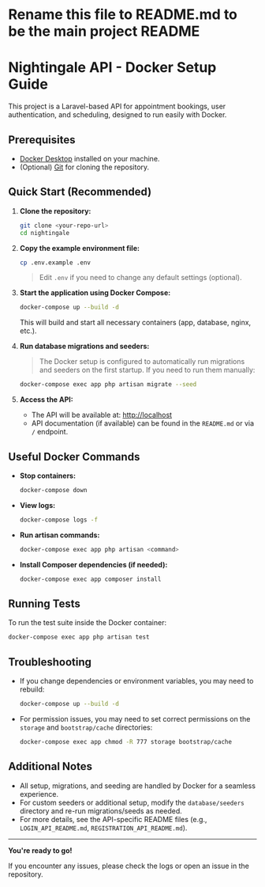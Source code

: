 # Rename this file to README.md to be the main project README
# Nightingale API - Docker Setup Guide

This project is a Laravel-based API for appointment bookings, user authentication, and scheduling, designed to run easily with Docker.

## Prerequisites
- [Docker Desktop](https://www.docker.com/products/docker-desktop/) installed on your machine.
- (Optional) [Git](https://git-scm.com/) for cloning the repository.

## Quick Start (Recommended)

1. **Clone the repository:**
   ```bash
   git clone <your-repo-url>
   cd nightingale
   ```

2. **Copy the example environment file:**
   ```bash
   cp .env.example .env
   ```
   > Edit `.env` if you need to change any default settings (optional).

3. **Start the application using Docker Compose:**
   ```bash
   docker-compose up --build -d
   ```
   This will build and start all necessary containers (app, database, nginx, etc.).

4. **Run database migrations and seeders:**
   > The Docker setup is configured to automatically run migrations and seeders on the first startup. If you need to run them manually:
   ```bash
   docker-compose exec app php artisan migrate --seed
   ```

5. **Access the API:**
   - The API will be available at: [http://localhost](http://localhost)
   - API documentation (if available) can be found in the `README.md` or via `/` endpoint.

## Useful Docker Commands
- **Stop containers:**
  ```bash
  docker-compose down
  ```
- **View logs:**
  ```bash
  docker-compose logs -f
  ```
- **Run artisan commands:**
  ```bash
  docker-compose exec app php artisan <command>
  ```
- **Install Composer dependencies (if needed):**
  ```bash
  docker-compose exec app composer install
  ```

## Running Tests
To run the test suite inside the Docker container:
```bash
docker-compose exec app php artisan test
```

## Troubleshooting
- If you change dependencies or environment variables, you may need to rebuild:
  ```bash
  docker-compose up --build -d
  ```
- For permission issues, you may need to set correct permissions on the `storage` and `bootstrap/cache` directories:
  ```bash
  docker-compose exec app chmod -R 777 storage bootstrap/cache
  ```

## Additional Notes
- All setup, migrations, and seeding are handled by Docker for a seamless experience.
- For custom seeders or additional setup, modify the `database/seeders` directory and re-run migrations/seeds as needed.
- For more details, see the API-specific README files (e.g., `LOGIN_API_README.md`, `REGISTRATION_API_README.md`).

---

**You're ready to go!**

If you encounter any issues, please check the logs or open an issue in the repository.
